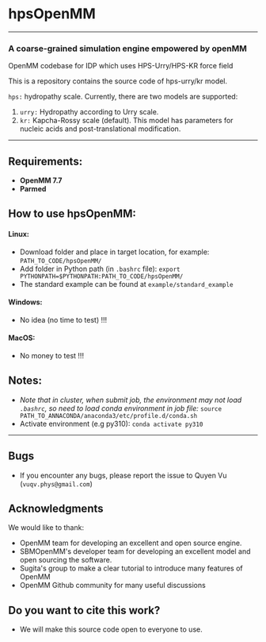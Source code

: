 # hpsOpenMM

-------------------------------------
### A coarse-grained simulation engine empowered by openMM

OpenMM codebase for IDP which uses HPS-Urry/HPS-KR force field

This is a repository contains the source code of hps-urry/kr model.

`hps:` hydropathy scale. Currently, there are two models are supported:

1) `urry:` Hydropathy according to Urry scale.
2) `kr:`  Kapcha-Rossy scale (default).
   This model has parameters for nucleic acids and post-translational modification.

-------------------------------------

## Requirements:

- **OpenMM 7.7**
- **Parmed**

## How to use hpsOpenMM:

#### Linux:

- Download folder and place in target location, for example: `PATH_TO_CODE/hpsOpenMM/`
- Add folder in Python path (in `.bashrc` file): `export PYTHONPATH=$PYTHONPATH:PATH_TO_CODE/hpsOpenMM/`
- The standard example can be found at `example/standard_example`

#### Windows:

- No idea (no time to test) !!!

#### MacOS:

- No money to test !!!

## Notes:

- *Note that in cluster, when submit job, the environment may not load `.bashrc`, so need to
  load conda environment in job file:*
  `source PATH_TO_ANNACONDA/anaconda3/etc/profile.d/conda.sh`
- Activate environment (e.g py310): `conda activate py310`

-------------------------------------

## Bugs

- If you encounter any bugs, please report the issue to Quyen Vu (`vuqv.phys@gmail.com`)

## Acknowledgments

We would like to thank:

- OpenMM team for developing an excellent and open source engine.
- SBMOpenMM's developer team for developing an excellent model and open sourcing the software.
- Sugita's group to make a clear tutorial to introduce many features of OpenMM
- OpenMM Github community for many useful discussions

## Do you want to cite this work?

- We will make this source code open to everyone to use.
